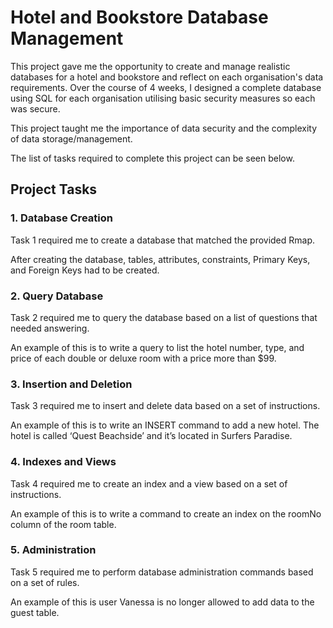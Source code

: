 # Hotel and Bookstore Database Management
This project gave me the opportunity to create and manage realistic databases for a hotel and bookstore and reflect on each organisation's data requirements.
Over the course of 4 weeks, I designed a complete database using SQL for each organisation utilising basic security measures so each was secure. 

This project taught me the importance of data security and the complexity of data storage/management.

​The list of tasks required to complete this project can be seen below.

## Project Tasks
### 1. Database Creation
Task 1 required me to create a database that matched the provided Rmap.

After creating the database, tables, attributes, constraints, Primary Keys, and Foreign Keys had to be created.

### 2. Query Database
Task 2 required me to query the database based on a list of questions that needed answering.

An example of this is to write a query to list the hotel number, type, and price of each double or deluxe room with a price more than $99.

### 3. Insertion and Deletion
Task 3 required me to insert and delete data based on a set of instructions.

An example of this is to write an INSERT command to add a new hotel. The hotel is called ‘Quest Beachside’ and it’s located in Surfers Paradise.

### 4. Indexes and Views
Task 4 required me to create an index and a view based on a set of instructions.

An example of this is to write a command to create an index on the roomNo column of the room table.

### 5. Administration
Task 5 required me to perform database administration commands based on a set of rules.

An example of this is user Vanessa is no longer allowed to add data to the guest table.

